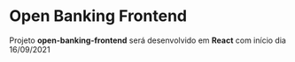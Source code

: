 # Open Banking Frontend

Projeto **open-banking-frontend** será desenvolvido em **React** com início dia 16/09/2021

